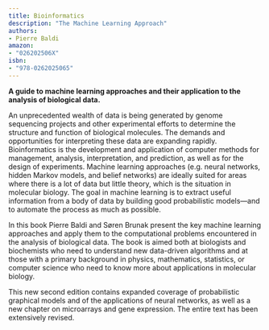 ```yaml
---
title: Bioinformatics
description: "The Machine Learning Approach"
authors:
- Pierre Baldi
amazon:
- "026202506X"
isbn:
- "978-0262025065"
---
```

__A guide to machine learning approaches and their application to the analysis of biological data.__

An unprecedented wealth of data is being generated by genome sequencing projects and other experimental efforts to determine the structure and function of biological molecules. The demands and opportunities for interpreting these data are expanding rapidly. Bioinformatics is the development and application of computer methods for management, analysis, interpretation, and prediction, as well as for the design of experiments. Machine learning approaches (e.g. neural networks, hidden Markov models, and belief networks) are ideally suited for areas where there is a lot of data but little theory, which is the situation in molecular biology. The goal in machine learning is to extract useful information from a body of data by building good probabilistic models—and to automate the process as much as possible.

In this book Pierre Baldi and Søren Brunak present the key machine learning approaches and apply them to the computational problems encountered in the analysis of biological data. The book is aimed both at biologists and biochemists who need to understand new data-driven algorithms and at those with a primary background in physics, mathematics, statistics, or computer science who need to know more about applications in molecular biology.

This new second edition contains expanded coverage of probabilistic graphical models and of the applications of neural networks, as well as a new chapter on microarrays and gene expression. The entire text has been extensively revised.
